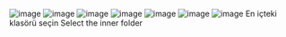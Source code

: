 ![image](https://github.com/user-attachments/assets/e1f06678-4da5-4997-bec6-59845c5a7df4)
![image](https://github.com/user-attachments/assets/b0205346-b2b8-4e5a-89fd-14a51e22ea82)
![image](https://github.com/user-attachments/assets/7c826c58-4c38-4058-9cfe-151b224c7169)
![image](https://github.com/user-attachments/assets/f6ebe94c-fe73-4887-8da6-5d811a3c86c8)
![image](https://github.com/user-attachments/assets/5b267774-ddb1-4bfe-b82a-314bb9b4ea34)
![image](https://github.com/user-attachments/assets/b492a717-33e9-487b-9089-455464c1e1fa)
![image](https://github.com/user-attachments/assets/3b6b36ee-94b9-4ddd-9473-f478f37bdc6e)
En içteki klasörü seçin
Select the inner folder
